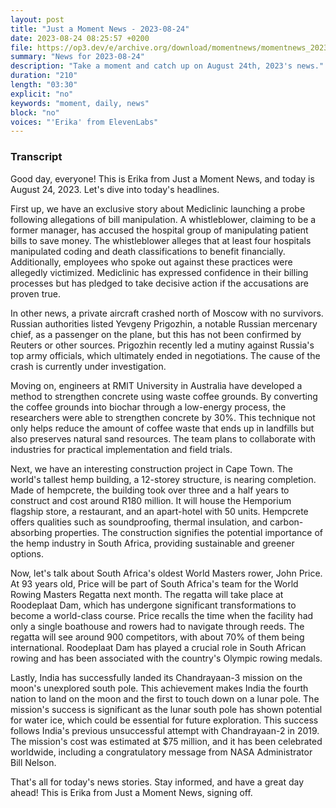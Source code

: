 ```yaml
---
layout: post
title: "Just a Moment News - 2023-08-24"
date: 2023-08-24 08:25:57 +0200
file: https://op3.dev/e/archive.org/download/momentnews/momentnews_2023-08-24.mp3
summary: "News for 2023-08-24"
description: "Take a moment and catch up on August 24th, 2023's news."
duration: "210"
length: "03:30"
explicit: "no"
keywords: "moment, daily, news"
block: "no"
voices: "'Erika' from ElevenLabs"
---
```


### Transcript

Good day, everyone! This is Erika from Just a Moment News, and today is August 24, 2023. Let's dive into today's headlines.

First up, we have an exclusive story about Mediclinic launching a probe following allegations of bill manipulation. A whistleblower, claiming to be a former manager, has accused the hospital group of manipulating patient bills to save money. The whistleblower alleges that at least four hospitals manipulated coding and death classifications to benefit financially. Additionally, employees who spoke out against these practices were allegedly victimized. Mediclinic has expressed confidence in their billing processes but has pledged to take decisive action if the accusations are proven true.

In other news, a private aircraft crashed north of Moscow with no survivors. Russian authorities listed Yevgeny Prigozhin, a notable Russian mercenary chief, as a passenger on the plane, but this has not been confirmed by Reuters or other sources. Prigozhin recently led a mutiny against Russia's top army officials, which ultimately ended in negotiations. The cause of the crash is currently under investigation.

Moving on, engineers at RMIT University in Australia have developed a method to strengthen concrete using waste coffee grounds. By converting the coffee grounds into biochar through a low-energy process, the researchers were able to strengthen concrete by 30%. This technique not only helps reduce the amount of coffee waste that ends up in landfills but also preserves natural sand resources. The team plans to collaborate with industries for practical implementation and field trials.

Next, we have an interesting construction project in Cape Town. The world's tallest hemp building, a 12-storey structure, is nearing completion. Made of hempcrete, the building took over three and a half years to construct and cost around R180 million. It will house the Hemporium flagship store, a restaurant, and an apart-hotel with 50 units. Hempcrete offers qualities such as soundproofing, thermal insulation, and carbon-absorbing properties. The construction signifies the potential importance of the hemp industry in South Africa, providing sustainable and greener options.

Now, let's talk about South Africa's oldest World Masters rower, John Price. At 93 years old, Price will be part of South Africa's team for the World Rowing Masters Regatta next month. The regatta will take place at Roodeplaat Dam, which has undergone significant transformations to become a world-class course. Price recalls the time when the facility had only a single boathouse and rowers had to navigate through reeds. The regatta will see around 900 competitors, with about 70% of them being international. Roodeplaat Dam has played a crucial role in South African rowing and has been associated with the country's Olympic rowing medals.

Lastly, India has successfully landed its Chandrayaan-3 mission on the moon's unexplored south pole. This achievement makes India the fourth nation to land on the moon and the first to touch down on a lunar pole. The mission's success is significant as the lunar south pole has shown potential for water ice, which could be essential for future exploration. This success follows India's previous unsuccessful attempt with Chandrayaan-2 in 2019. The mission's cost was estimated at $75 million, and it has been celebrated worldwide, including a congratulatory message from NASA Administrator Bill Nelson.

That's all for today's news stories. Stay informed, and have a great day ahead! This is Erika from Just a Moment News, signing off.
